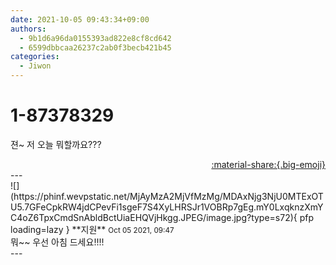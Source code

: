 ```yaml
---
date: 2021-10-05 09:43:34+09:00
authors:
  - 9b1d6a96da0155393ad822e8cf8cd642
  - 6599dbbcaa26237c2ab0f3becb421b45
categories:
  - Jiwon
---
```


# 1-87378329

<div class="post-container" markdown="1">
<div class="content-container md-sidebar__scrollwrap" markdown="1">

젼~ 저 오늘 뭐할까요???

</div>
</div>

<div style="text-align: right;" markdown="1">
<a href="https://weverse.io/fromis9/fanpost/1-87378329" style="text-align: right;">:material-share:{.big-emoji}</a>
</div>
---

<div class="comments-container md-sidebar__scrollwrap" markdown="1">
<div class="comment" markdown="1">
<div class='id-container' markdown="1">
![](https://phinf.wevpstatic.net/MjAyMzA2MjVfMzMg/MDAxNjg3NjU0MTExOTU5.7GFeCpkRW4jdCPevFi1sgeF7S4XyLHRSJr1VOBRp7gEg.mY0LxqknzXmYC4oZ6TpxCmdSnAbldBctUiaEHQVjHkgg.JPEG/image.jpg?type=s72){ pfp loading=lazy }
**<span class="artist">지원</span>** <small>Oct 05 2021, 09:47</small><br>
</div>
<div class='comment-body' markdown="1">
뭐~~ 우선 아침 드세요!!!!
</div>
</div>
</div>
---
